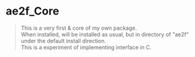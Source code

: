 # ae2f_Core
> This is a very first & core of my own package.  
> When installed, will be installed as usual, but in directory of "ae2f" under the default install direction.  
> This is a experiment of implementing interface in C.